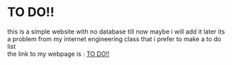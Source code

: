 # TO DO!!
this is a simple website with no database till now maybe i will add it later its a problem from my internet engineering class that i prefer to make a to do list
<br> the link to my webpage is : <a href="http://todo.ueuo.com/">TO DO!!</a>
